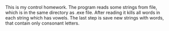 This is my control homework. The program reads some strings from file, which is in the same directory as .exe file. After reading it kills all words in each string which has vowels.
The last step is save new strings with words, that contain only consonant letters.
